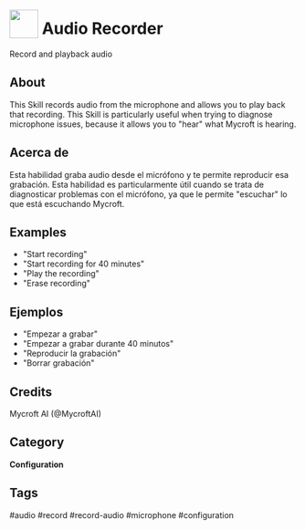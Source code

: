 # <img src='https://raw.githack.com/FortAwesome/Font-Awesome/master/svgs/solid/microphone.svg' card_color='#22a7f0' width='50' height='50' style='vertical-align:bottom'/> Audio Recorder

Record and playback audio

## About
This Skill records audio from the microphone and allows you to play back that recording. This Skill is particularly useful when trying to diagnose microphone issues, because it allows you to "hear" what Mycroft is hearing.

## Acerca de
Esta habilidad graba audio desde el micrófono y te permite reproducir esa grabación. Esta habilidad es particularmente útil cuando se trata de diagnosticar problemas con el micrófono, ya que le permite "escuchar" lo que está escuchando Mycroft.

## Examples
* "Start recording"
* "Start recording for 40 minutes"
* "Play the recording"
* "Erase recording"

## Ejemplos
* "Empezar a grabar"
* "Empezar a grabar durante 40 minutos"
* "Reproducir la grabación"
* "Borrar grabación"

## Credits
Mycroft AI (@MycroftAI)

## Category
**Configuration**

## Tags
#audio
#record
#record-audio
#microphone
#configuration
